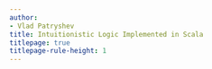 ```yaml
---
author:
- Vlad Patryshev
title: Intuitionistic Logic Implemented in Scala
titlepage: true
titlepage-rule-height: 1
---
```


